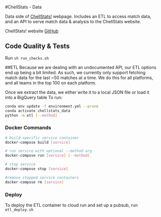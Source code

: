 #ChellStats - Data

Data side of [ChellStats!](https://chell-stats.herokuapp.com/) webpage. Includes an ETL to access
match data, and an API to serve match data & analysis to the ChellStats website.

ChellStats! website [GitHub](https://github.com/migueog/chellstats)

## Code Quality & Tests
Run `sh run_checks.sh`

##ETL
Because we are dealing with an undocumented API, our ETL options end up being a bit limited. 
As such, we currently only support fetching match data for the last ~50 matches at a time. We do this for all platforms,
and all teams in the top 100 on each platform.

Once we extract the data, we either write it to a local JSON file or load it into a BigQuery table
To run:
```bash
conda env update -f environment.yml --prune
conda activate chellstats_data
python -m etl [--method]
```
### Docker Commands
```bash
# build specific service container
docker-compose build [service]

# run service with optional --method arg
docker-compose run [service] [--method]

# stop service
docker-compose stop [service]

#remove stopped service containers
docker-compose rm [service]
```

### Deploy
To deploy the ETL container to cloud run and set up a pubsub, run `etl_deploy.sh`
